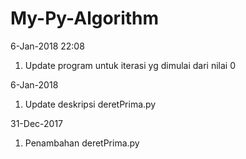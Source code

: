# My-Py-Algorithm

6-Jan-2018 22:08
1. Update program untuk iterasi yg dimulai dari nilai 0

6-Jan-2018
1. Update deskripsi deretPrima.py

31-Dec-2017
1. Penambahan deretPrima.py
